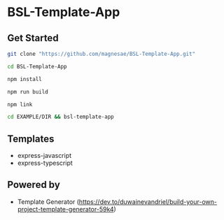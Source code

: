 # BSL-Template-App

## Get Started

```bash
git clone "https://github.com/magnesae/BSL-Template-App.git"
```

```bash
cd BSL-Template-App
```

```bash
npm install
```

```bash
npm run build
```

```bash
npm link
```

```bash
cd EXAMPLE/DIR && bsl-template-app
```

## Templates

- express-javascript
- express-typescript

## Powered by

- Template Generator (https://dev.to/duwainevandriel/build-your-own-project-template-generator-59k4)
